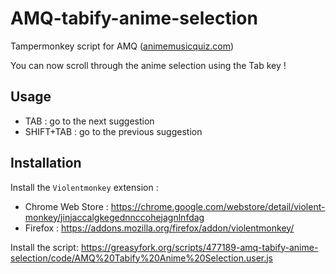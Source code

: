 # AMQ-tabify-anime-selection
Tampermonkey script for AMQ ([animemusicquiz.com](https://animemusicquiz.com/))

You can now scroll through the anime selection using the Tab key !

## Usage 
- TAB : go to the next suggestion
- SHIFT+TAB : go to the previous suggestion

## Installation 

Install the `Violentmonkey` extension :
 - Chrome Web Store : https://chrome.google.com/webstore/detail/violent-monkey/jinjaccalgkegednnccohejagnlnfdag
 - Firefox : https://addons.mozilla.org/firefox/addon/violentmonkey/

Install the script: https://greasyfork.org/scripts/477189-amq-tabify-anime-selection/code/AMQ%20Tabify%20Anime%20Selection.user.js
